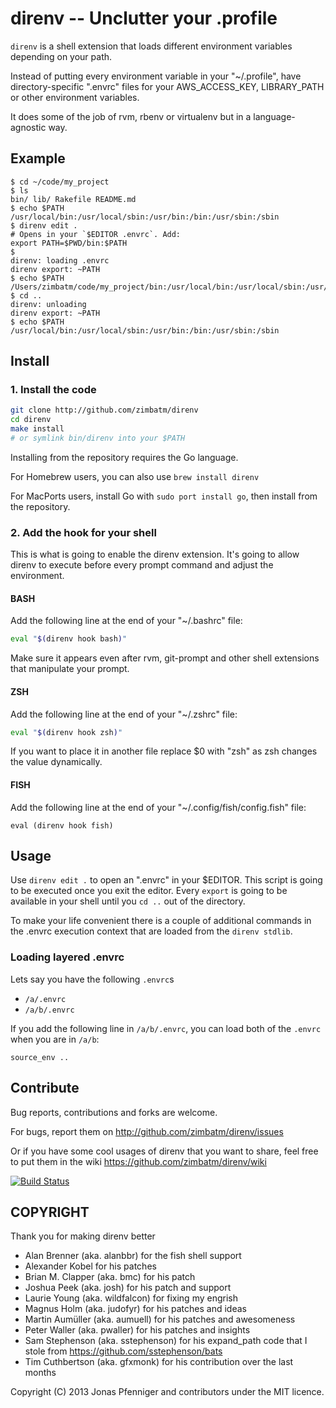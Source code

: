 direnv -- Unclutter your .profile
=================================

`direnv` is a shell extension that loads different environment variables
depending on your path.

Instead of putting every environment variable in your "~/.profile", have
directory-specific ".envrc" files for your AWS_ACCESS_KEY, LIBRARY_PATH or
other environment variables.

It does some of the job of rvm, rbenv or virtualenv but in a
language-agnostic way.

## Example

```
$ cd ~/code/my_project
$ ls
bin/ lib/ Rakefile README.md
$ echo $PATH
/usr/local/bin:/usr/local/sbin:/usr/bin:/bin:/usr/sbin:/sbin
$ direnv edit .
# Opens in your `$EDITOR .envrc`. Add:
export PATH=$PWD/bin:$PATH
$
direnv: loading .envrc
direnv export: ~PATH
$ echo $PATH
/Users/zimbatm/code/my_project/bin:/usr/local/bin:/usr/local/sbin:/usr/bin:/bin:/usr/sbin:/sbin
$ cd ..
direnv: unloading
direnv export: ~PATH
$ echo $PATH
/usr/local/bin:/usr/local/sbin:/usr/bin:/bin:/usr/sbin:/sbin
```

## Install

### 1. Install the code

```bash
git clone http://github.com/zimbatm/direnv
cd direnv
make install
# or symlink bin/direnv into your $PATH
```

Installing from the repository requires the Go language.

For Homebrew users, you can also use `brew install direnv`

For MacPorts users, install Go with `sudo port install go`, then install from the repository.

### 2. Add the hook for your shell

This is what is going to enable the direnv extension. It's going to allow
direnv to execute before every prompt command and adjust the environment.

#### BASH

Add the following line at the end of your "~/.bashrc" file:

```bash
eval "$(direnv hook bash)"
```

Make sure it appears even after rvm, git-prompt and other shell extensions
that manipulate your prompt.

#### ZSH

Add the following line at the end of your "~/.zshrc" file:

```bash
eval "$(direnv hook zsh)"
```

If you want to place it in another file replace $0 with "zsh" as zsh changes
the value dynamically.

#### FISH

Add the following line at the end of your "~/.config/fish/config.fish" file:

```
eval (direnv hook fish)
```

## Usage

Use `direnv edit .` to open an ".envrc" in your $EDITOR. This script is going
to be executed once you exit the editor. Every `export` is going to be
available in your shell until you `cd ..` out of the directory.

To make your life convenient there is a couple of additional commands in the
.envrc execution context that are loaded from the `direnv stdlib`.

### Loading layered .envrc

Lets say you have the following `.envrc`s

- `/a/.envrc`
- `/a/b/.envrc`

If you add the following line in `/a/b/.envrc`, you can load both of the `.envrc` when you are in `/a/b`:

```
source_env ..
```

## Contribute

Bug reports, contributions and forks are welcome.

For bugs, report them on <http://github.com/zimbatm/direnv/issues>

Or if you have some cool usages of direnv that you want to share, feel free
to put them in the wiki <https://github.com/zimbatm/direnv/wiki>

[![Build Status](https://api.travis-ci.org/zimbatm/direnv.png?branch=master)](http://travis-ci.org/zimbatm/direnv)

## COPYRIGHT

Thank you for making direnv better

* Alan Brenner (aka. alanbbr) for the fish shell support
* Alexander Kobel for his patches
* Brian M. Clapper (aka. bmc) for his patch
* Joshua Peek (aka. josh) for his patch and support
* Laurie Young (aka. wildfalcon) for fixing my engrish
* Magnus Holm (aka. judofyr) for his patches and ideas
* Martin Aumüller (aka. aumuell) for his patches and awesomeness
* Peter Waller (aka. pwaller) for his patches and insights
* Sam Stephenson (aka. sstephenson) for his expand_path code that I stole from https://github.com/sstephenson/bats
* Tim Cuthbertson (aka. gfxmonk) for his contribution over the last months

Copyright (C) 2013 Jonas Pfenniger and contributors under the MIT licence.
